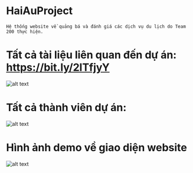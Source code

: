 # HaiAuProject
	Hệ thống website về quảng bá và đánh giá các dịch vụ du lịch do Team 200 thực hiện.

# Tất cả tài liệu liên quan đến dự án: https://bit.ly/2lTfjyY

![alt text](https://raw.githubusercontent.com/Phuocbuiduc/HaiAuProject/develop/Document/Image%20Demo/2019-09-15_152325.png)

# Tất cả thành viên dự án:

![alt text](https://raw.githubusercontent.com/Phuocbuiduc/HaiAuProject/develop/Document/Image%20Demo/2019-09-15_152419.png)

# Hình ảnh demo về giao diện website

![alt text](https://github.com/Phuocbuiduc/HaiAuProject/blob/develop/Document/Image%20Demo/tour.png)

